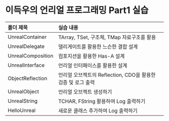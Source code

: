 # 이득우의 언리얼 프로그래밍 Part1 실습

| <b>폴더 제목</b> |  <b>실습 내용</b> |
| :-------------- | :------------------ |
| UnrealContainer        | TArray, TSet, 구조체, TMap 자료구조를 활용  |
| UnrealDelegate        | 델리게이트를 활용한 느슨한 결합 설계  |
| UnrealComposition        | 컴포지션을 활용한 Has-A 설계  |
| UnrealInterface        | 언리얼 인터페이스를 활용한 설계  |
| ObjectReflection        | 언리얼 오브젝트의 Reflection, CDO을 활용한 검증 및 로그 출력  |
| UnrealObject        | 언리얼 오브젝트 생성하기 |
| UnrealString        | TCHAR, FString 활용하여 Log 출력하기 |
| HelloUnreal        | 새로운 클래스 추가하여 Log 출력하기 |
